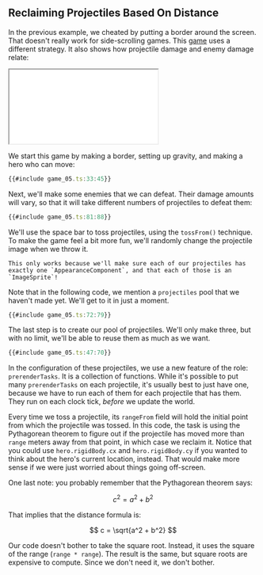 ## Reclaiming Projectiles Based On Distance

In the previous example, we cheated by putting a border around the screen.  That
doesn't really work for side-scrolling games.  This [game](game_05.ts) uses a
different strategy.  It also shows how projectile damage and enemy damage
relate:

<iframe src="./game_05.iframe.html"></iframe>

We start this game by making a border, setting up gravity, and making a hero
who can move:

```typescript
{{#include game_05.ts:33:45}}
```

Next, we'll make some enemies that we can defeat.  Their damage amounts will
vary, so that it will take different numbers of projectiles to defeat them:

```typescript
{{#include game_05.ts:81:88}}
```

We'll use the space bar to toss projectiles, using the `tossFrom()` technique.
To make the game feel a bit more fun, we'll randomly change the projectile image
when we throw it.

```admonish Note
This only works because we'll make sure each of our projectiles has 
exactly one `AppearanceComponent`, and that each of those is an
`ImageSprite`!
```

Note that in the following code, we mention a `projectiles` pool that we haven't
made yet.  We'll get to it in just a moment.

```typescript
{{#include game_05.ts:72:79}}
```

The last step is to create our pool of projectiles.  We'll only make three, but
with no limit, we'll be able to reuse them as much as we want.

```typescript
{{#include game_05.ts:47:70}}
```

In the configuration of these projectiles, we use a new feature of the role:
`prerenderTasks`.  It is a collection of functions.  While it's possible to put
many `prerenderTasks` on each projectile, it's usually best to just have one,
because we have to run each of them for each projectile that has them.  They run
on each clock tick, *before* we update the world.  

Every time we toss a projectile, its `rangeFrom` field will hold the initial
point from which the projectile was tossed. In this code, the task is using the
Pythagorean theorem to figure out if the projectile has moved more than `range`
meters away from that point, in which case we reclaim it.  Notice that you could
use `hero.rigidBody.cx` and `hero.rigidBody.cy` if you wanted to think about the
hero's current location, instead.  That would make more sense if we were just
worried about things going off-screen.

One last note: you probably remember that the Pythagorean theorem says:

$$
c^2 = a^2 + b^2
$$

That implies that the distance formula is:

$$
c = \sqrt{a^2 + b^2}
$$

Our code doesn't bother to take the square root.  Instead, it uses the square of
the range (`range * range`).  The result is the same, but square roots are
expensive to compute.  Since we don't need it, we don't bother.

